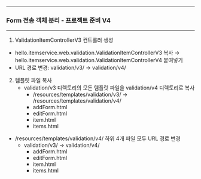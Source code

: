 -----
### Form 전송 객체 분리 - 프로젝트 준비 V4
-----
1. ValidationItemControllerV3 컨트롤러 생성
  - hello.itemservice.web.validation.ValidationItemControllerV3 복사 → hello.itemservice.web.validation.ValidationItemControllerV4 붙여넣기
  - URL 경로 변경: validation/v3/ → validation/v4/

2. 템플릿 파일 복사
   - validation/v3 디렉토리의 모든 템플릿 파일을 validation/v4 디렉토리로 복사
     + /resources/templates/validation/v3/ → /resources/templates/validation/v4/
      * addForm.html 
      * editForm.html 
      * item.html
      * items.html
  - /resources/templates/validation/v4/ 하위 4개 파일 모두 URL 경로 변경
    + validation/v3/ → validation/v4/
      * addForm.html 
      * editForm.html 
      * item.html
      * items.html
